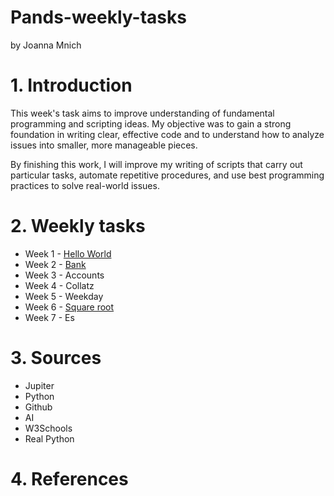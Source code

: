 # Pands-weekly-tasks
by Joanna Mnich

# 1. Introduction
This week's task aims to improve understanding of fundamental programming and scripting ideas. 
My objective was to gain a strong foundation in writing clear, effective code and to understand how to analyze issues into smaller, more manageable pieces.

By finishing this work, I will improve my writing of scripts that carry out particular tasks, automate repetitive procedures, and use best programming practices to solve real-world issues. 

# 2. Weekly tasks

- Week 1 - <a href="/mywork/HelloWorld.py">Hello World</a>
- Week 2 - <a href="/mywork/Bank.py">Bank</a>
- Week 3 - Accounts
- Week 4 - Collatz
- Week 5 - Weekday
- Week 6 - <a href="/mywork/Squareroot.py">Square root</a>
- Week 7 - Es

# 3. Sources

- Jupiter
- Python
- Github
- AI
- W3Schools
- Real Python

# 4. References
